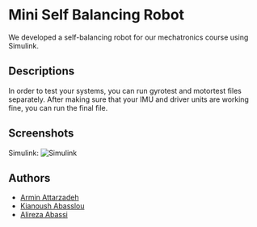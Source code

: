 
# Mini Self Balancing Robot

We developed a self-balancing robot for our mechatronics course using Simulink.


## Descriptions

In order to test your systems, you can run gyrotest and motortest files separately. After making sure that your IMU and driver units are working fine, you can run the final file.

## Screenshots

Simulink:
![Simulink](https://s8.uupload.ir/files/screenshot_2023-06-25_224021_mf14.png)

## Authors

- [Armin Attarzadeh](https://github.com/ArminAttarzadeh)
- [Kianoush Abasslou](https://github.com/Jeremy-capdevilla)
- [Alireza Abassi](https://github.com/amntheap)


